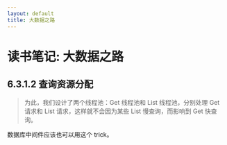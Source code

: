 ```yaml
---
layout: default
title: 大数据之路
---
```


# 读书笔记: 大数据之路


## 6.3.1.2 查询资源分配

> 为此，我们设计了两个线程池：Get 线程池和 List 线程池，分别处理 Get 请求和 List 请求，这样就不会因为某些 List 慢查询，而影响到 Get 快查询。
>

数据库中间件应该也可以用这个 trick。

